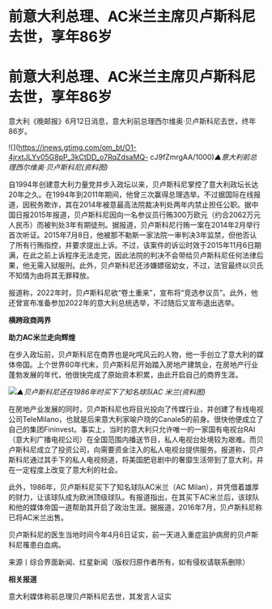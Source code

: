 # 前意大利总理、AC米兰主席贝卢斯科尼去世，享年86岁

# 前意大利总理、AC米兰主席贝卢斯科尼去世，享年86岁

意大利《晚邮报》6月12日消息，意大利前总理西尔维奥·贝卢斯科尼去世，终年86岁。

![](https://inews.gtimg.com/om_bt/O1-4jrxtJLYv05G8pP_3kCtDD_o7RqZdsaMQ-
cJ9fZmrgAA/1000)_▲意大利前总理西尔维奥·贝卢斯科尼(资料图)_

自1994年创建意大利力量党并步入政坛以来，贝卢斯科尼掌控了意大利政坛长达20年之久。在1994年到2011年期间，他曾三次赢得总理选举。不过据国际在线报道，因税务欺诈，其在2014年被意最高法院裁决判处两年内禁止担任公职。据中国日报2015年报道，贝卢斯科尼因向一名参议员行贿300万欧元（约合2062万元人民币）而被判处3年有期徒刑。据报道，贝卢斯科尼行贿一案在2014年2月举行首次听证。2015年7月8日，他被那不勒斯一家法院一审判决3年监禁，但他否认了所有行贿指控，并要求提出上诉。不过，该案件的诉讼时效于2015年11月6日期满，在此之前上诉程序无法走完，因此法院的判决不会带给贝卢斯科尼任何法律后果，他无需入狱服刑。此外，贝卢斯科尼还涉嫌嫖宿幼女，不过，法官最终以贝氏不知情为由将其无罪释放。

报道称，2022年时，贝卢斯科尼欲“卷土重来”，宣布将“竞选参议员”。此外，他还曾宣布准备参加2022年的意大利总统选举，不过随后又宣布退出选举。

**横跨政商两界**

**助力AC米兰走向辉煌**

在步入政坛前，贝卢斯科尼在商界也是叱咤风云的人物，他一手创立了意大利的媒体帝国。上个世界60年代末，贝卢斯科尼开始踏入房地产建筑业，在房地产行业蓬勃发展的年代，他很快完成了原始资本积累，由此开启自己的商界生涯。

![](https://inews.gtimg.com/om_bt/O6z2K90crHGdJbRn6ekC6SlsWLLhV54x-70Midr8ufAgsAA/1000)_▲贝卢斯科尼还在1986年时买下了知名球队AC
米兰(资料图)_

在房地产业发展的同时，贝卢斯科尼也将目光投向了传媒行业，并创建了有线电视公司TeleMilano，也就是后来意大利家喻户晓的Canale5的前身。很快他便成立了自己的集团Fininvest。事实上，当时的意大利只允许唯一的一家国有电视台RAI（意大利广播电视公司）在全国范围内播送节目，私人电视台处境较为艰难。而贝卢斯科尼成立了投资公司，向需要资金注入的私人电视台提供服务。报道称，贝卢斯科尼通过其手下的私人电视频道，将美国肥皂剧中的奢靡生活带到了意大利，并在一定程度上改变了意大利的社会。

此外，1986年，贝卢斯科尼买下了知名球队AC米兰（AC
Milan），并凭借着雄厚的财力，让该球队成为欧洲顶级球队。有报道指出，在其买下AC米兰后，该球队和他的媒体帝国一道帮助其开启了政治生涯。据报道，2016年7月，贝卢斯科尼称已将AC米兰出售。

贝卢斯科尼的医生当地时间今年4月6日证实，前一天进入重症监护病房的贝卢斯科尼罹患白血病。

来源丨综合界面新闻、红星新闻（版权归原作者所有，如有侵权请联系删除）

**相关报道**

意大利媒体称前总理贝卢斯科尼去世，其发言人证实

